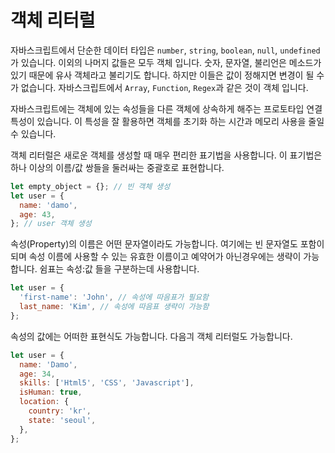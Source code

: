 # 객체 리터럴

자바스크립트에서 단순한 데이터 타입은 `number`, `string`, `boolean`, `null`, `undefined`가 있습니다. 이외의 나머지 값들은 모두 객체 입니다. 숫자, 문자열, 불리언은 메소드가 있기 때문에 유사 객체라고 불리기도 합니다. 하지만 이들은 값이 정해지면 변경이 될 수가 없습니다. 자바스크립트에서 `Array`, `Function`, `Regex`과 같은 것이 객체 입니다.

자바스크립트에는 객체에 있는 속성들을 다른 객체에 상속하게 해주는 프로토타입 연결 특성이 있습니다. 이 특성을 잘 활용하면 객체를 초기화 하는 시간과 메모리 사용을 줄일 수 있습니다.

객체 리터럴은 새로운 객체를 생성할 때 매우 편리한 표기법을 사용합니다. 이 표기법은 하나 이상의 이름/값 쌍들을 둘러싸는 중괄호로 표현합니다.

```js
let empty_object = {}; // 빈 객체 생성
let user = {
  name: 'damo',
  age: 43,
}; // user 객체 생성
```

속성(Property)의 이름은 어떤 문자열이라도 가능합니다. 여기에는 빈 문자열도 포함이 되며 속성 이름에 사용할 수 있는 유효한 이름이고 예약어가 아닌경우에는 생략이 가능합니다. 쉼표는 속성:값 들을 구분하는데 사용합니다.

```js
let user = {
  'first-name': 'John', // 속성에 따음표가 필요함
  last_name: 'Kim', // 속성에 따음표 생략이 가능함
};
```

속성의 값에는 어떠한 표현식도 가능합니다. 다음긔 객체 리터럴도 가능합니다.

```js
let user = {
  name: 'Damo',
  age: 34,
  skills: ['Html5', 'CSS', 'Javascript'],
  isHuman: true,
  location: {
    country: 'kr',
    state: 'seoul',
  },
};
```
